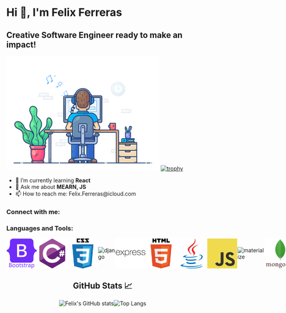<h1>Hi 👋, I'm Felix Ferreras</h1>
<h2>Creative Software Engineer ready to make an impact!</h2>

<img src="https://raw.githubusercontent.com/SupianIDz/SupianIDz/main/coding.gif" alt="coding" width="400">

<a href="https://github.com/ryo-ma/github-profile-trophy">
  <img src="https://github-profile-trophy.vercel.app/?username=f2easy" alt="trophy" width="500">
</a>

<ul>
  <li>🌱 I’m currently learning <strong>React</strong></li>
  <li>💬 Ask me about <strong>MEARN, JS</strong></li>
  <li>📫 How to reach me: Felix.Ferreras@icloud.com</li>
</ul>

<h3>Connect with me:</h3>
<!-- Add your social media links here -->

<h3>Languages and Tools:</h3>

<div style="display: flex; align-items: center;">
  <img src="https://raw.githubusercontent.com/devicons/devicon/master/icons/bootstrap/bootstrap-plain-wordmark.svg" alt="bootstrap" width="80">
  <img src="https://raw.githubusercontent.com/devicons/devicon/master/icons/csharp/csharp-original.svg" alt="csharp" width="80">
  <img src="https://raw.githubusercontent.com/devicons/devicon/master/icons/css3/css3-original-wordmark.svg" alt="css3" width="80">
  <img src="https://cdn.worldvectorlogo.com/logos/django.svg" alt="django" width="80">
  <img src="https://raw.githubusercontent.com/devicons/devicon/master/icons/express/express-original-wordmark.svg" alt="express" width="80">
  <img src="https://raw.githubusercontent.com/devicons/devicon/master/icons/html5/html5-original-wordmark.svg" alt="html5" width="80">
  <img src="https://raw.githubusercontent.com/devicons/devicon/master/icons/java/java-original.svg" alt="java" width="80">
  <img src="https://raw.githubusercontent.com/devicons/devicon/master/icons/javascript/javascript-original.svg" alt="javascript" width="80">
  <img src="https://raw.githubusercontent.com/prplx/svg-logos/5585531d45d294869c4eaab4d7cf2e9c167710a9/svg/materialize.svg" alt="materialize" width="80">
  <img src="https://raw.githubusercontent.com/devicons/devicon/master/icons/mongodb/mongodb-original-wordmark.svg" alt="mongodb" width="80">
  <img src="https://www.svgrepo.com/show/303229/microsoft-sql-server-logo.svg" alt="mssql" width="80">
  <img src="https://raw.githubusercontent.com/devicons/devicon/master/icons/nodejs/nodejs-original-wordmark.svg" alt="nodejs" width="80">
  <img src="https://raw.githubusercontent.com/devicons/devicon/master/icons/oracle/oracle-original.svg" alt="oracle" width="80">
  <img src="https://raw.githubusercontent.com/devicons/devicon/master/icons/postgresql/postgresql-original-wordmark.svg" alt="postgresql" width="80">
  <img src="https://raw.githubusercontent.com/devicons/devicon/master/icons/python/python-original.svg" alt="python" width="80">
  <img src="https://raw.githubusercontent.com/devicons/devicon/master/icons/react/react-original-wordmark.svg" alt="react" width="80">
</div>

<h2 align="center">GitHub Stats 📈</h2>

<div style="display: flex; justify-content: center;">
  <img src="https://github-readme-stats.vercel.app/api?username=F2easy&show_icons=true&theme=neon" alt="Felix's GitHub stats">
  <img src="https://github-readme-stats.vercel.app/api/top-langs/?username=f2easy&layout=compact" alt="Top Langs">
</div>


